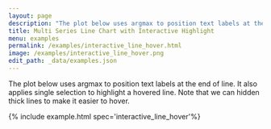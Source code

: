 ```yaml
---
layout: page
description: "The plot below uses argmax to position text labels at the end of line.  It also applies single selection to highlight a hovered line.  Note that we can hidden thick lines to make it easier to hover."
title: Multi Series Line Chart with Interactive Highlight
menu: examples
permalink: /examples/interactive_line_hover.html
image: /examples/interactive_line_hover.png
edit_path: _data/examples.json
---
```


The plot below uses argmax to position text labels at the end of line.  It also applies single selection to highlight a hovered line.  Note that we can hidden thick lines to make it easier to hover.

{% include example.html spec='interactive_line_hover'%}
